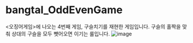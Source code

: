 # bangtal_OddEvenGame
<오징어게임>에 나오는 4번째 게임, 구슬치기를 재현한 게임입니다.
구슬의 홀짝을 맞춰 상대의 구슬을 모두 뺏어오면 이기는 룰입니다.
![image](https://user-images.githubusercontent.com/90523257/137633012-4d8d2af3-1bbe-412d-bb79-ef21e0e28409.png)
